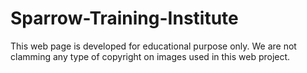 # Sparrow-Training-Institute
This web page is developed for educational purpose only.
We are not clamming  any type of copyright on images used in this web project.
